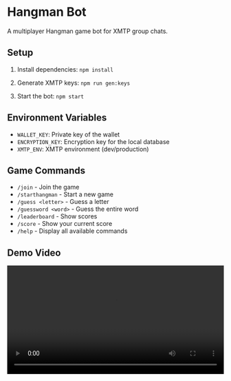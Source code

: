 
# Hangman Bot

A multiplayer Hangman game bot for XMTP group chats.

## Setup

1. Install dependencies: `npm install`

2. Generate XMTP keys: `npm run gen:keys`

3. Start the bot: `npm start`

## Environment Variables

- `WALLET_KEY`: Private key of the wallet
- `ENCRYPTION_KEY`: Encryption key for the local database
- `XMTP_ENV`: XMTP environment (dev/production)

## Game Commands

- `/join` - Join the game
- `/starthangman` - Start a new game
- `/guess <letter>` - Guess a letter
- `/guessword <word>` - Guess the entire word
- `/leaderboard` - Show scores
- `/score` - Show your current score
- `/help` - Display all available commands

## Demo Video
<video width="100%" controls>
  <source src="attached_assets/Screen Recording 2025-05-14 at 4.04.23 PM.mov" type="video/mp4">
  Your browser does not support the video element.
</video>
